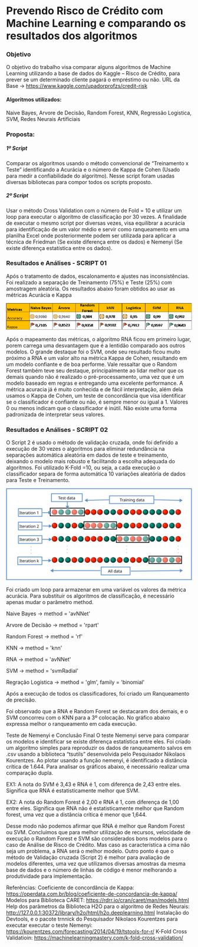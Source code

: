 # Prevendo Risco de Crédito com Machine Learning e comparando os resultados dos algoritmos



### Objetivo
O objetivo do trabalho visa comparar alguns algoritmos de Machine Learning  utilizando a base de dados do Kaggle – Risco de Crédito, para prever se um determinado cliente pagará o empréstimo ou não.
URL da Base -> https://www.kaggle.com/upadorprofzs/credit-risk

#### Algoritmos utilizados:
Naive Bayes, Arvore de Decisão, Random Forest, KNN, Regressão Logistica, SVM, Redes Neurais Artificiais

### Proposta:
##### 1º Script
Comparar os algoritmos usando o método convencional de “Treinamento x Teste” identificando a Acurácia e o número de Kappa de Cohen (Usado para medir a confiabilidade do algoritmo).
Nesse script foram usadas diversas bibliotecas para compor todos os scripts proposto.

##### 2º Script
Usar o método Cross Validation com o número de Fold = 10 e utilizar um loop para executar o algoritmo de classificação por 30 vezes.
A finalidade de executar o mesmo script por diversas vezes, visa equilibrar a acurácia para identificação de um valor médio e servir como ranqueamento em uma planilha Excel onde posteriormente podem ser utilizada para aplicar a técnica de Friedman (Se existe diferença entre os dados) e Nemenyi (Se existe diferença estatística entre os dados).


### Resultados e Análises -  SCRIPT 01


Após o tratamento de dados, escalonamento e ajustes nas inconsistências.
Foi realizado a separação de Treinamento (75%) e Teste (25%) com amostragem aleatória. 
Os resultados abaixo foram obtidos ao usar as métricas Acurácia e Kappa
 
 ![Metodo_convencional](https://github.com/JWEDSONF/R_MachineLearning/blob/master/Resultado_Metodo1.png)
 
Após o mapeamento das métricas, o algoritmo RNA ficou em primeiro lugar, porem carrega uma desvantagem que é a lentidão comparado aos outros modelos.
O grande destaque foi o SVM, onde seu resultado ficou muito próximo a RNA e um valor alto na métrica Kappa de Cohen, resultando em um modelo confiante e de boa performe.
Vale ressaltar que o Random Forest também teve seu destaque, principalmente ao lidar melhor que os demais quando não é realizado o pré-processamento, uma vez que é um modelo baseado em regras e entregando uma excelente performance.
A métrica acuracia já é muito conhecida e de fácil interpretação, além dela usamos o Kappa de Cohen, um teste de concordância que visa identificar se o classificador é confiante ou não, é sempre menor ou igual a 1. Valores 0 ou menos indicam que o classificador é inútil. Não existe uma forma padronizada de interpretar seus valores.

### Resultados e Análises -  SCRIPT 02
O Script 2 é usado o método de validação cruzada, onde foi definido a execução de 30 vezes o algoritmos para eliminar redundância na separações automática aleatória em dados de teste e treinamento, deixando o modelo mais robusto e facilitando a escolha adequada do algoritmos.
Foi utilizado K-Fold =10, ou seja, a cada execução o classificador separa de forma automática 10 variações aleatória de dados para Teste e Treinamento. 

![CrossoValidadtion](https://github.com/JWEDSONF/R_MachineLearning/blob/master/K-fold_cross_validation_EN.svg)
 
Foi criado um loop para armazenar em uma variável os valores da métrica acurácia.
Para substituir os algoritmos de classificação, é necessário apenas mudar o parâmetro method.
 
Naive Bayes -> method = 'avNNet'

Arvore de Decisão -> method = 'rpart'

Random Forest -> method = 'rf'

KNN -> method = 'knn'

RNA -> method = 'avNNet'

SVM -> method = 'svmRadial'

Regração Logistica -> method = 'glm', family = 'binomial'

Após a execução de todos os classificadores, foi criado um Ranqueamento de precisão.
 

Foi observado que a RNA e Random Forest se destacaram dos demais, e o SVM concorreu com o KNN para a 3º colocação.
No gráfico abaixo expressa melhor o ranqueamento em cada execução.

 

Teste de Nemenyi e Conclusão Final
O teste Nemenyi serve para comparar os modelos e identificar se existe diferença estatística entre eles.
Foi criado um algoritmo simples para reproduzir os dados de ranqueamento salvos em .csv usando a biblioteca “tsutils” desenvolvida pelo Pesquisador Nikolaos Kourentzes.
Ao plotar usando a função nemenyi, é identificado a distância crítica de 1.644.
Para analisar os gráficos abaixo, é necessário realizar uma comparação dupla.
 

EX1: A nota do SVM é 3,43 e RNA é 1, com diferença de 2,43 entre eles.
	Significa que RNA é estatisticamente melhor que SVM.

EX2: A nota do Random Forest é 2,00 e RNA é 1, com diferença de 1,00 entre eles.
	Significa que RNA não é estatisticamente melhor que Random forest, uma vez que a distância crítica é menor que 1,644.

Desse modo não podemos afirmar que RNA é melhor que Random Forest ou SVM.
Concluímos que para melhor utilização de recursos, velocidade de execução o Random Forest e SVM são considerados bons modelos para o caso de Análise de Risco de Crédito.
Mas caso as característica a cima não seja um problema, a RNA será o melhor modelo.
Outro ponto é que o método de Validação cruzada (Script 2) é melhor para avaliação de modelos diferentes, uma vez que utilizamos diversas amostras da mesma base de dados e o número de linhas de código é menor melhorando a produtividade para implementação.




Referências:
Coeficiente de concordância de Kappa: https://operdata.com.br/blog/coeficiente-de-concordancia-de-kappa/
Modelos para Biblioteca CARET: https://rdrr.io/cran/caret/man/models.html
Help dos parâmetros da Biblioteca H2O para o algoritmo de Redes Neurais: http://127.0.0.1:30372/library/h2o/html/h2o.deeplearning.html
Instalação do Devtools, e o pacote trnnick do Pesquisador Nikolaos Kourentzes para executar executar o teste Nemenyi: https://kourentzes.com/forecasting/2014/04/19/tstools-for-r/
K-Fold Cross Validatioin: https://machinelearningmastery.com/k-fold-cross-validation/

 
